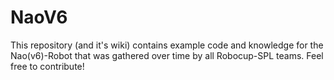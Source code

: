 # NaoV6

This repository (and it's wiki) contains example code and knowledge for the Nao(v6)-Robot that was gathered over time by all Robocup-SPL teams. Feel free to contribute!
